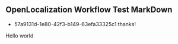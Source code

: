 ## OpenLocalization Workflow Test MarkDown
* 57a9131d-1e80-42f3-b149-63efa33325c1 
thanks!

Hello world